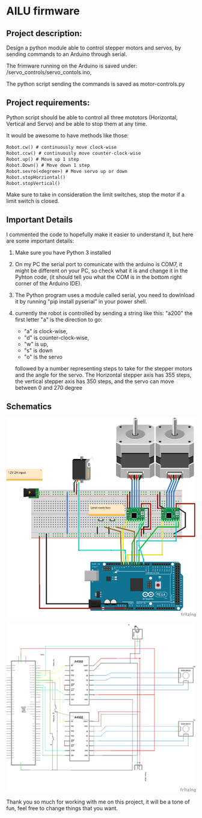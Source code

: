 # AILU firmware 

## Project description:

 Design a python module able to control stepper motors and servos, by sending commands to an Arduino through serial. 

The frimware running on the Arduino is saved under:
/servo_controls/servo_contols.ino, 

The python script sending the commands is saved as motor-controls.py

## Project requirements:

Python script should be able to control all three mototors (Horizontal, Vertical and Servo) and be able to stop them at any time. 

It would be awesome to have methods like those:

    Robot.cw() # continuously move clock-wise
    Robot.ccw() # continuously move counter-clock-wise
    Robot.up() # Move up 1 step
    Robot.Down() # Move down 1 step
    Robot.sevro(<degree>) # Move servo up or down
    Robot.stopHorziontal()
    Robot.stopVertical()

Make sure to take in consideration the limit switches, stop the motor if a limit switch is closed.

## Important Details

I commented the code to hopefully make it easier to understand it, but here are some important details:

1. Make sure you have Python 3 installed 

2. On my PC the serial port to comunicate with the arduino is COM7, it might be different on your PC, so check what it is and change it in the Pyhton code, (it should tell you what the COM is in the bottom right corner of the Arduino IDE). 

3. The Python program uses a module called serial, you need to dowlnload it by running "pip install pyserial" in your power shell. 

4. currently the robot is controlled by sending a string like this: "a200" the first letter "a" is the direction to go: 
    - "a" is clock-wise, 
    - "d" is counter-clock-wise, 
    - "w" is up, 
    - "s" is down
    - "o" is the servo

    followed by a number representing steps to take for the stepper motors and the angle for the servo.
    The Horizontal stepper axis has 355 steps, the vertical stepper axis has 350 steps, and the servo can move between 0 and 270 degree

## Schematics

![ Breadboard Diagram](../docs/imgs/AILU_electronics_bb.png)

![ Schematic](../docs/imgs/AILU_electronics_schem.png)


Thank you so much for working with me on this project, it will be a tone of fun, feel free to change things that you want.




